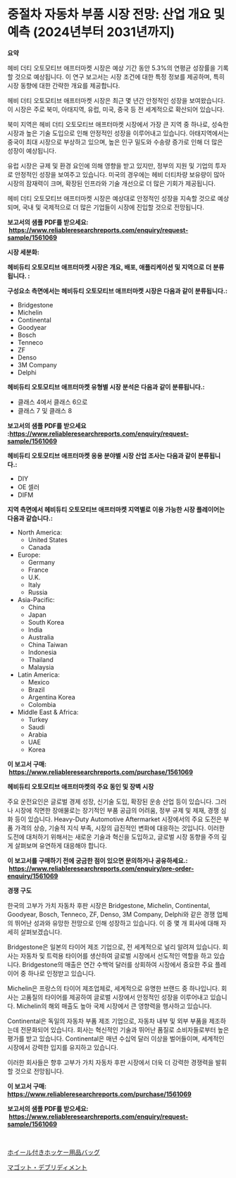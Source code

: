 <p><h1>중절차 자동차 부품 시장 전망: 산업 개요 및 예측 (2024년부터 2031년까지)</h1></p><p><strong>요약</strong></p>
<p><p>헤비 더티 오토모티브 애프터마켓 시장은 예상 기간 동안 5.3%의 연평균 성장률을 기록할 것으로 예상됩니다. 이 연구 보고서는 시장 조건에 대한 특정 정보를 제공하며, 특히 시장 동향에 대한 간략한 개요를 제공합니다.</p><p>헤비 더티 오토모티브 애프터마켓 시장은 최근 몇 년간 안정적인 성장을 보여왔습니다. 이 시장은 주로 북미, 아태지역, 유럽, 미국, 중국 등 전 세계적으로 확산되어 있습니다.</p><p>북미 지역은 헤비 더티 오토모티브 애프터마켓 시장에서 가장 큰 지역 중 하나로, 성숙한 시장과 높은 기술 도입으로 인해 안정적인 성장을 이루어내고 있습니다. 아태지역에서는 중국이 최대 시장으로 부상하고 있으며, 높은 인구 밀도와 수송량 증가로 인해 더 많은 성장이 예상됩니다.</p><p>유럽 시장은 규제 및 환경 요인에 의해 영향을 받고 있지만, 정부의 지원 및 기업의 투자로 안정적인 성장을 보여주고 있습니다. 미국의 경우에는 헤비 더티차량 보유량이 많아 시장의 잠재력이 크며, 확장된 인프라와 기술 개선으로 더 많은 기회가 제공됩니다.</p><p>헤비 더티 오토모티브 애프터마켓 시장은 예상대로 안정적인 성장을 지속할 것으로 예상되며, 국내 및 국제적으로 더 많은 기업들이 시장에 진입할 것으로 전망됩니다.</p></p>
<p><strong>보고서의 샘플 PDF를 받으세요: &nbsp;<a href="https://www.reliableresearchreports.com/enquiry/request-sample/1561069">https://www.reliableresearchreports.com/enquiry/request-sample/1561069</a></strong></p>
<p><strong>시장 세분화:</strong></p>
<p><strong> 헤비듀티 오토모티브 애프터마켓 시장은 개요, 배포, 애플리케이션 및 지역으로 더 분류됩니다. :</strong></p>
<p><strong>구성요소 측면에서는 헤비듀티 오토모티브 애프터마켓 시장은 다음과 같이 분류됩니다.:</strong></p>
<p><ul><li>Bridgestone</li><li>Michelin</li><li>Continental</li><li>Goodyear</li><li>Bosch</li><li>Tenneco</li><li>ZF</li><li>Denso</li><li>3M Company</li><li>Delphi</li></ul></p>
<p><strong> 헤비듀티 오토모티브 애프터마켓 유형별 시장 분석은 다음과 같이 분류됩니다.:</strong></p>
<p><ul><li>클래스 4에서 클래스 6으로</li><li>클래스 7 및 클래스 8</li></ul></p>
<p><strong>보고서의 샘플 PDF를 받으세요 :<a href="https://www.reliableresearchreports.com/enquiry/request-sample/1561069">https://www.reliableresearchreports.com/enquiry/request-sample/1561069</a></strong></p>
<p><strong> 헤비듀티 오토모티브 애프터마켓 응용 분야별 시장 산업 조사는 다음과 같이 분류됩니다.:</strong></p>
<p><ul><li>DIY</li><li>OE 셀러</li><li>DIFM</li></ul></p>
<p><strong>지역 측면에서 헤비듀티 오토모티브 애프터마켓 지역별로 이용 가능한 시장 플레이어는 다음과 같습니다.:</strong></p>
<p><ul>
    <li>
        North America:
        <ul>
            <li>United States</li>
            <li>Canada</li>
        </ul>
    </li>
    <li>
        Europe:
        <ul>
            <li>Germany</li>
            <li>France</li>
            <li>U.K.</li>
            <li>Italy</li>
            <li>Russia</li>
        </ul>
    </li>
    <li>
        Asia-Pacific:
        <ul>
            <li>China</li>
            <li>Japan</li>
            <li>South Korea</li>
            <li>India</li>
            <li>Australia</li>
            <li>China Taiwan</li>
            <li>Indonesia</li>
            <li>Thailand</li>
            <li>Malaysia</li>
        </ul>
    </li>
    <li>
        Latin America:
        <ul>
            <li>Mexico</li>
            <li>Brazil</li>
            <li>Argentina Korea</li>
            <li>Colombia</li>
        </ul>
    </li>
    <li>
        Middle East & Africa:
        <ul>
            <li>Turkey</li>
            <li>Saudi</li>
            <li>Arabia</li>
            <li>UAE</li>
            <li>Korea</li>
        </ul>
    </li>
    </ul></p>
<p><strong>이 보고서 구매: &nbsp;<a href="https://www.reliableresearchreports.com/purchase/1561069">https://www.reliableresearchreports.com/purchase/1561069</a></strong></p>
<p><strong>헤비듀티 오토모티브 애프터마켓의 주요 동인 및 장벽 시장</strong></p>
<p><p>주요 운전요인은 글로벌 경제 성장, 신기술 도입, 확장된 운송 산업 등이 있습니다. 그러나 시장에 직면한 장애물로는 장기적인 부품 공급의 어려움, 정부 규제 및 제재, 경쟁 심화 등이 있습니다. Heavy-Duty Automotive Aftermarket 시장에서의 주요 도전은 부품 가격의 상승, 기술적 지식 부족, 시장의 급진적인 변화에 대응하는 것입니다. 이러한 도전에 대처하기 위해서는 새로운 기술과 혁신을 도입하고, 글로벌 시장 동향을 주의 깊게 살펴보며 유연하게 대응해야 합니다.</p></p>
<p><strong>이 보고서를 구매하기 전에 궁금한 점이 있으면 문의하거나 공유하세요.: &nbsp;<a href="https://www.reliableresearchreports.com/enquiry/pre-order-enquiry/1561069">https://www.reliableresearchreports.com/enquiry/pre-order-enquiry/1561069</a></strong></p>
<p><strong>경쟁 구도</strong></p>
<p><p>한국의 고부가 가치 자동차 후판 시장은 Bridgestone, Michelin, Continental, Goodyear, Bosch, Tenneco, ZF, Denso, 3M Company, Delphi와 같은 경쟁 업체의 뛰어난 성과와 유망한 전망으로 인해 성장하고 있습니다. 이 중 몇 개 회사에 대해 자세히 살펴보겠습니다.</p><p>Bridgestone은 일본의 타이어 제조 기업으로, 전 세계적으로 널리 알려져 있습니다. 회사는 자동차 및 트럭용 타이어를 생산하여 글로벌 시장에서 선도적인 역할을 하고 있습니다. Bridgestone의 매출은 연간 수백억 달러를 상회하여 시장에서 중요한 주요 플레이어 중 하나로 인정받고 있습니다.</p><p>Michelin은 프랑스의 타이어 제조업체로, 세계적으로 유명한 브랜드 중 하나입니다. 회사는 고품질의 타이어를 제공하여 글로벌 시장에서 안정적인 성장을 이루어내고 있습니다. Michelin의 해외 매출도 높아 국제 시장에서 큰 영향력을 행사하고 있습니다.</p><p>Continental은 독일의 자동차 부품 제조 기업으로, 자동차 내부 및 외부 부품을 제조하는데 전문화되어 있습니다. 회사는 혁신적인 기술과 뛰어난 품질로 소비자들로부터 높은 평가를 받고 있습니다. Continental은 매년 수십억 달러 이상을 벌어들이며, 세계적인 시장에서 강력한 입지를 유지하고 있습니다.</p><p>이러한 회사들은 향후 고부가 가치 자동차 후판 시장에서 더욱 더 강력한 경쟁력을 발휘할 것으로 전망됩니다.</p></p>
<p><strong>이 보고서 구매: &nbsp; <a href="https://www.reliableresearchreports.com/purchase/1561069">https://www.reliableresearchreports.com/purchase/1561069</a></strong></p>
<p><strong>보고서의 샘플 PDF를 받으세요: &nbsp;<a href="https://www.reliableresearchreports.com/enquiry/request-sample/1561069">https://www.reliableresearchreports.com/enquiry/request-sample/1561069</a></strong><strong></strong></p>
<p>&nbsp;</p>
<p><p><a href="https://github.com/one-cool-chick/Market-Research-Report-List-1/blob/main/16711146556.md">ホイール付きホッケー用品バッグ</a></p><p><a href="https://medium.com/@laceyzemlak1/%E3%83%9E%E3%82%B0%E3%82%B4%E3%83%83%E3%83%88%E3%83%87%E3%83%96%E3%83%AA%E3%83%BC%E3%83%89%E3%83%A1%E3%83%B3%E3%83%88%E5%B8%82%E5%A0%B4%E3%81%AE%E3%83%A1%E3%83%88%E3%83%AA%E3%82%AF%E3%82%B9%E3%82%92%E8%A7%A3%E8%AA%AD%E3%81%99%E3%82%8B-%E5%B8%82%E5%A0%B4%E3%82%B7%E3%82%A7%E3%82%A2-%E3%83%88%E3%83%AC%E3%83%B3%E3%83%89-%E6%88%90%E9%95%B7%E3%83%91%E3%82%BF%E3%83%BC%E3%83%B3-df466ef14046">マゴット・デブリディメント</a></p></p>